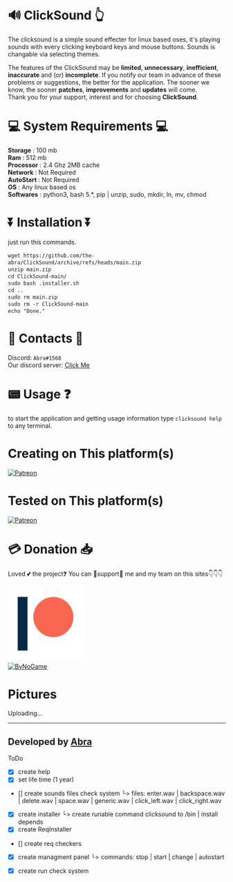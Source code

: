 # 🔊 ClickSound 👆
The clicksound is a simple sound effecter for linux based oses, it's playing sounds with every clicking keyboard keys and mouse buttons. Sounds is changable via selecting themes.

The features of the ClickSound may be **limited**, **unnecessary**, **inefficient**, **inaccurate** and (or) **incomplete**. If you notify our team in advance of these problems or suggestions, the better for the application. The sooner we know, the sooner **patches**, **improvements** and **updates** will come. <br />
Thank you for your support, interest and for choosing **ClickSound**. <br />

# :computer: System Requirements :computer:
**Storage**   : 100 mb </br>
**Ram**       : 512 mb </br>
**Processor** : 2.4 Ghz 2MB cache </br>
**Network**   : Not Required </br>
**AutoStart** : Not Required </br>
**OS**        : Any linux based os </br>
**Softwares** : python3, bash 5.*, pip | unzip, sudo, mkdir, ln, mv, chmod</br>


# :arrow_double_down: Installation :arrow_double_down:
just run this commands.
```
wget https://github.com/the-abra/ClickSound/archive/refs/heads/main.zip
unzip main.zip
cd ClickSound-main/
sudo bash .installer.sh
cd ..
sudo rm main.zip
sudo rm -r ClickSound-main
echo "Done."
```

# :satellite: Contacts :satellite:
Discord: `Abra#1568`<br />
Our discord server: [Click Me](https://discord.gg/R6fVaQS5We "Click Me")

# :pager: Usage :question:
to start the application and getting usage information type ```clicksound help ``` to any terminal.<br />

# Creating on This platform(s)

<a href="https://linuxmint.com/" target="_blank"><img src="https://linuxmint.com/web/img/logo-mono.svg" alt="Patreon" height="174" width="310"></a></br>

# Tested on This platform(s)

<a href="https://linuxmint.com/" target="_blank"><img src="https://linuxmint.com/web/img/logo-mono.svg" alt="Patreon" height="174" width="310"></a></br>

# :credit_card: Donation :inbox_tray:

Loved :two_hearts: the project:question: You can :star2:support:star2: me and my team on this sites:point_down::point_down::point_down:

<a href="https://www.patreon.com/plexusnetworksystem" target="_blank"><img src="https://raw.githubusercontent.com/PlexusNetworkSystem/PlexusNetworkSystem/main/patreon.png" alt="Patreon" height="174" width="174"></a></br>
<a href="http://www.bynogame.com/tr/destekle/plexus-system" target="_blank"><img src="https://images.bynogame.com/images/anlatim/bynogame-logo-siyah2.png" alt="ByNoGame" height="123" width="300"></a>

# Pictures
Uploading...


------------ 
Developed by [Abra](https://github.com/the-abra "Abra")
------------
ToDo
- [x] create help
- [x] set life time (1 year)
- [] create sounds files check system
     └> files: enter.wav | backspace.wav | delete.wav | space.wav | generic.wav | click_left.wav | click_right.wav
- [x] create installer
     └> create runable command clicksound to /bin | install depends
- [x] create ReqInstaller
- [] create req checkers
- [x] create managment panel
     └> commands: stop | start | change | autostart
- [x] create run check system


